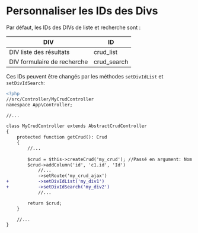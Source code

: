 # Personnaliser les IDs des Divs

Par défaut, les IDs des DIVs de liste et recherche sont :

| DIV | ID |
| --- | --- |
| DIV liste des résultats | crud_list |
| DIV formulaire de recherche | crud_search |

Ces IDs peuvent être changés par les méthodes `setDivIdList` et `setDivIdSearch`:

```diff
<?php
//src/Controller/MyCrudController
namespace App\Controller;

//...

class MyCrudController extends AbstractCrudController
{
    protected function getCrud(): Crud
    {
        //...
        
        $crud = $this->createCrud('my_crud'); //Passé en argument: Nom du CRUD
        $crud->addColumn('id', 'c1.id', 'Id')
            //...
            ->setRoute('my_crud_ajax')
+           ->setDivIdList('my_div1')
+           ->setDivIdSearch('my_div2')
            //...

        return $crud;
    }

    //...
}
```
